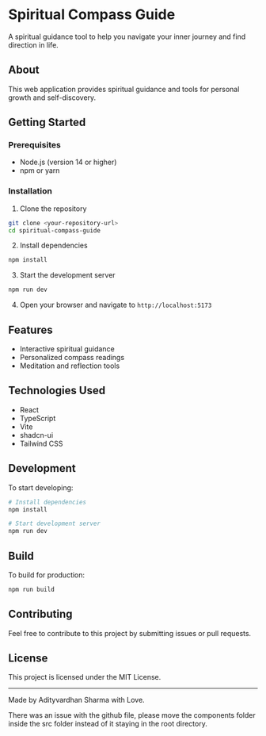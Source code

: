 # Spiritual Compass Guide

A spiritual guidance tool to help you navigate your inner journey and find direction in life.

## About

This web application provides spiritual guidance and tools for personal growth and self-discovery.

## Getting Started

### Prerequisites

- Node.js (version 14 or higher)
- npm or yarn

### Installation

1. Clone the repository
```bash
git clone <your-repository-url>
cd spiritual-compass-guide
```

2. Install dependencies
```bash
npm install
```

3. Start the development server
```bash
npm run dev
```

4. Open your browser and navigate to `http://localhost:5173`

## Features

- Interactive spiritual guidance
- Personalized compass readings
- Meditation and reflection tools

## Technologies Used

- React
- TypeScript
- Vite
- shadcn-ui
- Tailwind CSS

## Development

To start developing:

```bash
# Install dependencies
npm install

# Start development server
npm run dev
```

## Build

To build for production:

```bash
npm run build
```

## Contributing

Feel free to contribute to this project by submitting issues or pull requests.

## License

This project is licensed under the MIT License.

---

Made by Adityvardhan Sharma with Love. 


There was an issue with the github file, please move the components folder inside the src folder instead of it staying in the root directory.
